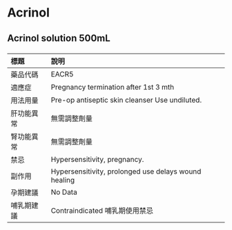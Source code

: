 # Acrinol

## Acrinol solution 500mL

##### 

| 標題       | 說明                                                 |
|:-----------|:-----------------------------------------------------|
| 藥品代碼   | EACR5                                                |
| 適應症     | Pregnancy termination after 1st 3 mth                |
| 用法用量   | Pre-op antiseptic skin cleanser Use undiluted.       |
| 肝功能異常 | 無需調整劑量                                         |
| 腎功能異常 | 無需調整劑量                                         |
| 禁忌       | Hypersensitivity, pregnancy.                         |
| 副作用     | Hypersensitivity, prolonged use delays wound healing |
| 孕期建議   | No Data                                              |
| 哺乳期建議 | Contraindicated 哺乳期使用禁忌                       |

